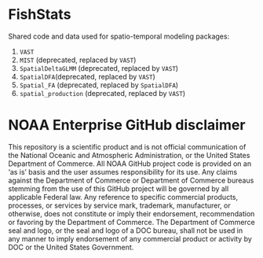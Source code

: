 # FishStats
Shared code and data used for spatio-temporal modeling packages:
1. `VAST`
2. `MIST` (deprecated, replaced by `VAST`)
3. `SpatialDeltaGLMM` (deprecated, replaced by `VAST`)
5. `SpatialDFA`(deprecated, replaced by `VAST`)
4. `Spatial_FA` (deprecated, replaced by `SpatialDFA`)
6. `spatial_production` (deprecated, replaced by `VAST`)

# NOAA Enterprise GitHub disclaimer
This repository is a scientific product and is not official communication of the National Oceanic and Atmospheric Administration, or the United States Department of Commerce. All NOAA GitHub project code is provided on an ‘as is’ basis and the user assumes responsibility for its use. Any claims against the Department of Commerce or Department of Commerce bureaus stemming from the use of this GitHub project will be governed by all applicable Federal law. Any reference to specific commercial products, processes, or services by service mark, trademark, manufacturer, or otherwise, does not constitute or imply their endorsement, recommendation or favoring by the Department of Commerce. The Department of Commerce seal and logo, or the seal and logo of a DOC bureau, shall not be used in any manner to imply endorsement of any commercial product or activity by DOC or the United States Government.
